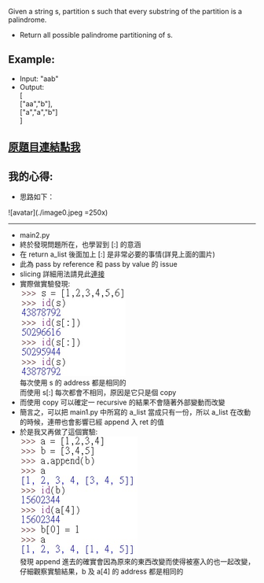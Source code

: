 Given a string s, partition s such that every substring of the partition is a palindrome.

* Return all possible palindrome partitioning of s.

## Example:

* Input: "aab"
* Output:  
[  
  ["aa","b"],  
  ["a","a","b"]  
]  

## [原題目連結點我](https://leetcode.com/problems/palindrome-partitioning/)
	
## 我的心得:
* 思路如下：

![avatar](./image0.jpeg =250x)

----

* main2.py  
* 終於發現問題所在，也學習到 [:] 的意涵
* 在 return a_list 後面加上 [:] 是非常必要的事情(詳見上面的圖片)
* 此為 pass by reference 和 pass by value 的 issue
* slicing 詳細用法請見此[連接](https://stackoverflow.com/questions/509211/understanding-slice-notation)  
* 實際做實驗發現:  
	![avatar](./image1.jpeg)  
	每次使用 s 的 address 都是相同的  
	而使用 s[:] 每次都會不相同，原因是它只是個 copy  
* 而使用 copy 可以確定一 recursive 的結果不會隨著外部變動而改變
* 簡言之，可以把 main1.py 中所寫的 a_list 當成只有一份，所以 a_list 在改動的時候，連帶也會影響已經 append 入 ret 的值
* 於是我又再做了這個實驗:  
	![avatar](./image2.jpeg)  
	發現 append 進去的確實會因為原來的東西改變而使得被塞入的也一起改變，仔細觀察實驗結果，b 及 a[4] 的 address 都是相同的  

